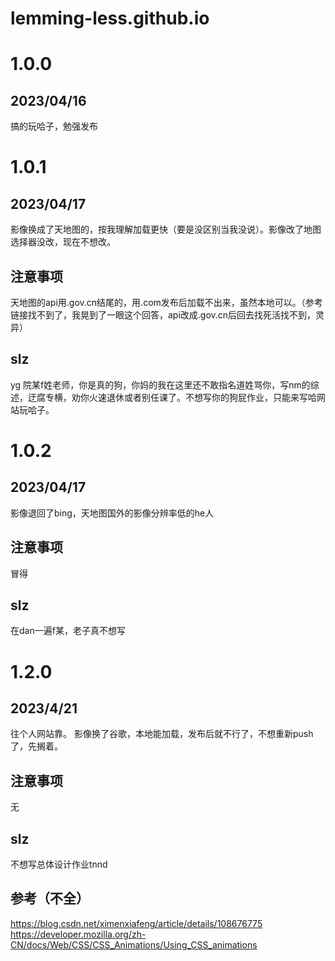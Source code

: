 # lemming-less.github.io
# 1.0.0
## 2023/04/16
搞的玩哈子，勉强发布
# 1.0.1
## 2023/04/17
影像换成了天地图的，按我理解加载更快（要是没区别当我没说）。影像改了地图选择器没改，现在不想改。
## 注意事项
天地图的api用.gov.cn结尾的，用.com发布后加载不出来，虽然本地可以。（参考链接找不到了，我晃到了一眼这个回答，api改成.gov.cn后回去找死活找不到，灵异）
## slz
yg 院某f姓老师，你是真的狗，你妈的我在这里还不敢指名道姓骂你，写nm的综述，迂腐专横，劝你火速退休或者别任课了。不想写你的狗屁作业，只能来写哈网站玩哈子。
# 1.0.2
## 2023/04/17
影像退回了bing，天地图国外的影像分辨率低的he人
## 注意事项
冒得
## slz
在dan一遍f某，老子真不想写
# 1.2.0
## 2023/4/21
往个人网站靠。
影像换了谷歌，本地能加载，发布后就不行了，不想重新push了，先搁着。
## 注意事项
无
## slz
不想写总体设计作业tnnd
## 参考（不全）
https://blog.csdn.net/ximenxiafeng/article/details/108676775
https://developer.mozilla.org/zh-CN/docs/Web/CSS/CSS_Animations/Using_CSS_animations
